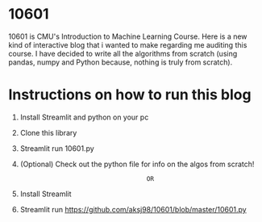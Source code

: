 # 10601
 10601 is CMU's Introduction to Machine Learning Course. Here is a new kind of interactive blog that i wanted to make regarding me auditing this course. I have decided to write all the algorithms from scratch (using pandas, numpy and Python because, nothing is truly from scratch).
 # Instructions on how to run this blog
 1) Install Streamlit and python on your pc
 2) Clone this library
 3) Streamlit run 10601.py
 4) (Optional) Check out the python file for info on the algos from scratch!
 
                                           OR
                              
 1) Install Streamlit 
 2) Streamlit run https://github.com/aksj98/10601/blob/master/10601.py
